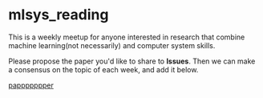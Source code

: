 # mlsys_reading

This is a weekly meetup for anyone interested in research that combine machine learning(not necessarily) and computer system skills.

Please propose the paper you'd like to share to **Issues**. Then we can make a consensus on the topic of each week, and add it below.


[pappppppper](http://www.google.com/)

